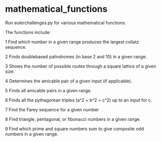 # mathematical_functions

Run eulerchallenges.py for various mathematical functions.

The functions include:

1 Find which number in a given range produces the largest collatz sequence.

2 Finds doublebased palindromes (in base 2 and 10) in a given range.

3 Shows the number of possible routes through a square lattice of a given size.

4 Determines the amicable pair of a given input (if applicable).

5 Finds all amicable pairs in a given range.

6 Finds all the pythagorean triples (a^2 + b^2 = c^2) up to an input for c.

7 Find the Farey sequence for a given number

8 Find triangle, pentagonal, or fibonacci numbers in a given range.

9 Find which prime and square numbers sum to give composite odd numbers in a given range.
